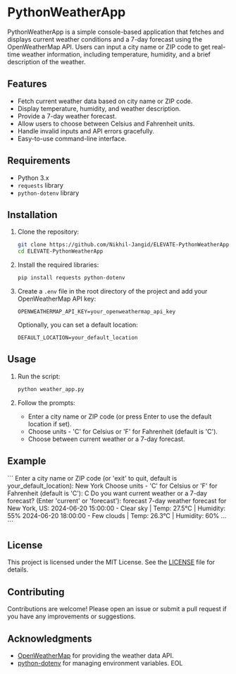 # PythonWeatherApp

PythonWeatherApp is a simple console-based application that fetches and displays current weather conditions and a 7-day forecast using the OpenWeatherMap API. Users can input a city name or ZIP code to get real-time weather information, including temperature, humidity, and a brief description of the weather.

## Features

- Fetch current weather data based on city name or ZIP code.
- Display temperature, humidity, and weather description.
- Provide a 7-day weather forecast.
- Allow users to choose between Celsius and Fahrenheit units.
- Handle invalid inputs and API errors gracefully.
- Easy-to-use command-line interface.

## Requirements

- Python 3.x
- `requests` library
- `python-dotenv` library

## Installation

1. Clone the repository:
    ```sh
    git clone https://github.com/Nikhil-Jangid/ELEVATE-PythonWeatherApp.git
    cd ELEVATE-PythonWeatherApp
    ```

2. Install the required libraries:
    ```sh
    pip install requests python-dotenv
    ```

3. Create a `.env` file in the root directory of the project and add your OpenWeatherMap API key:
    ```env
    OPENWEATHERMAP_API_KEY=your_openweathermap_api_key
    ```

    Optionally, you can set a default location:
    ```env
    DEFAULT_LOCATION=your_default_location
    ```

## Usage

1. Run the script:
    ```sh
    python weather_app.py
    ```

2. Follow the prompts:
    - Enter a city name or ZIP code (or press Enter to use the default location if set).
    - Choose units - 'C' for Celsius or 'F' for Fahrenheit (default is 'C').
    - Choose between current weather or a 7-day forecast.


## Example

\`\`\`
Enter a city name or ZIP code (or 'exit' to quit, default is your_default_location): New York
Choose units - 'C' for Celsius or 'F' for Fahrenheit (default is 'C'): C
Do you want current weather or a 7-day forecast? (Enter 'current' or 'forecast'): forecast
7-day weather forecast for New York, US:
2024-06-20 15:00:00 - Clear sky | Temp: 27.5°C | Humidity: 55%
2024-06-20 18:00:00 - Few clouds | Temp: 26.3°C | Humidity: 60%
...
\`\`\`

## License

This project is licensed under the MIT License. See the [LICENSE](LICENSE) file for details.

## Contributing

Contributions are welcome! Please open an issue or submit a pull request if you have any improvements or suggestions.

## Acknowledgments

- [OpenWeatherMap](https://openweathermap.org/) for providing the weather data API.
- [python-dotenv](https://github.com/theskumar/python-dotenv) for managing environment variables.
EOL
